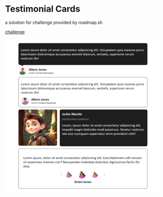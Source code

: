 # Testimonial Cards

a solution for challenge provided by roadmap.sh

[challenge](https://roadmap.sh/projects/testimonial-cards)

![alt text](./imgs/shot.png)
